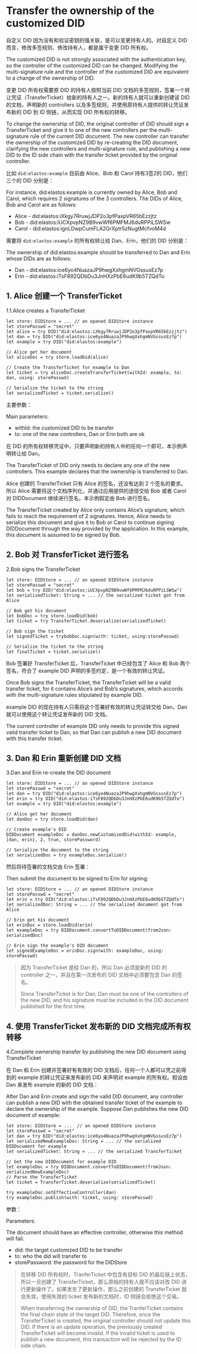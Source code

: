 # Transfer the ownership of the customized DID

自定义 DID 因为没有和验证密钥的强关联，是可以变更持有人的。对自定义 DID 而言，修改多签规则、修改持有人，都是属于变更 DID 所有权。

The customized DID is not strongly associated with the authentication key, so the controller of the customized DID can be changed. Modifying the multi-signature rule and the controller of the customized DID are equivalent to a change of the ownership of DID.

变更 DID 所有权需要原 DID 的持有人按照当前 DID 文档的多签规则，签署一个转让凭证（TransferTicket）给新的持有人之一。新的持有人就可以重新创建该 DID 的文档，声明新的 controllers 以及多签规则，并使用原持有人提供的转让凭证发布新的 DID 到 ID 侧链，从而实现 DID 所有权的转移。

To change the ownership of DID, the original controller of DID should sign a TransferTicket and give it to one of the new controllers per the multi-signature rule of the current DID document. The new controller can transfer the ownership of the customized DID by re-creating the DID document, clarifying the new controllers and multi-signature rule, and publishing a new DID to the ID side chain with the transfer ticket provided by the original controller.

比如 `did:elastos:example` 目前由 Alice、Bob 和 Carol 持有3签2的 DID，他们三个的 DID 分别是：

For instance, did:elastos:example is currently owned by Alice, Bob and Carol, which requires 2 signatures of the 3 controllers. The DIDs of Alice, Bob and Carol are as follows:

* Alice - did:elastos:iXkgy7RruwjJDP2o3pfPaxpVR65bEzzjtz
* Bob - did:elastos:iUCXpvpNZ9B9vwWf6PMFMJ6duRPPiLSWSw
* Carol - did:elastos:ignLDwpCumFLA2GrXptr5zNugtMcfvoM4d

需要将 `did:elastos:example` 的所有权转让给 Dan、Erin，他们的 DID 分别是：

The ownership of did:elastos:example should be transferred to Dan and Erin whose DIDs are as follows:

* Dan - did:elastos:ice6yo4NuazaJP9hwgXxhgmNVGssusEz7p
* Erin - did:elastos:iTsF892QDbDu3JnHXzPbE6udK9b5TZQdTo

## 1. Alice 创建一个 TransferTicket

1.1.Alice creates a TransferTicket

```
let store: DIDStore = ... // an opened DIDStore instance
let storePasswd = "secret"
let alice = try DID("did:elastos:iXkgy7RruwjJDP2o3pfPaxpVR65bEzzjtz")
let dan = try DID("did:elastos:ice6yo4NuazaJP9hwgXxhgmNVGssusEz7p")
let example = try DID("did:elastos:example")

// Alice get her document
let aliceDoc = try store.loadDid(alice)

// Create the TransferTicket for example to Dan
let ticket = try aliceDoc.createTransferTicket(withId: example, to: dan, using: storePasswd)

// Serialize the ticket to the string
let serializedTicket = ticket.serialize()
```

主要参数：

Main parameters:

* withId: the customized DID to be transfer
* to: one of the new controllers, Dan or Erin both are ok

在 DID 的所有权转移凭证中，只要声明新的持有人中的任何一个即可，本示例声明转让给 Dan。

The TransferTicket of DID only needs to declare any one of the new controllers. This example declares that the ownership is transferred to Dan.

Alice 创建的 TransferTicket 只有 Alice 的签名，还没有达到 2 个签名的要求。所以 Alice 需要将这个文档序列化，并通过应用提供的途径交给 Bob 或者 Carol 对 DIDDocument 继续进行签名。本示例假定由 Bob 进行签名。

The TransferTicket created by Alice only contains Alice’s signature, which fails to reach the requirement of 2 signatures. Hence, Alice needs to serialize this document and give it to Bob or Carol to continue signing DIDDocument through the way provided by the application. In this example, this document is assumed to be signed by Bob.

## 2. Bob 对 TransferTicket 进行签名

2.Bob signs the TransferTicket

```
let store: DIDStore = ... // an opened DIDStore instance
let storePasswd = "secret"
let bob = try DID("did:elastos:iUCXpvpNZ9B9vwWf6PMFMJ6duRPPiLSWSw")
let serializedTicket: String = ... // the serialized ticket got from Alice

// Bob get his document
let bobDoc = try store.loadDid(bob)
let ticket = try TransferTicket.deserialize(serializedTicket)

// Bob sign the ticket
let signedTicket = trybobDoc.sign(with: ticket, using:storePasswd)

// Serialize the ticket to the string
let finalTicket = ticket.serialize()
```

Bob 签署好 TransferTicket 后，TransferTicket 中已经包含了 Alice 和 Bob 两个签名，符合了 example DID 声明的多签约定，是一个有效的转让凭证。

Once Bob signs the TransferTicket, the TransferTicket will be a valid transfer ticket, for it contains Alice’s and Bob’s signatures, which accords with the multi-signature rules stipulated by example DID.

example DID 的现在持有人只需将这个签署好有效的转让凭证转交给 Dan，Dan 就可以使用这个转让凭证发布新的 DID 文档。

The current controller of example DID only needs to provide this signed valid transfer ticket to Dan, so that Dan can publish a new DID document with this transfer ticket.

## 3. Dan 和 Erin 重新创建 DID 文档

3.Dan and Erin re-create the DID document

```
let store: DIDStore = ... // an opened DIDStore instance
let storePasswd = "secret"
let dan = try DID("did:elastos:ice6yo4NuazaJP9hwgXxhgmNVGssusEz7p")
let erin = try DID("did:elastos:iTsF892QDbDu3JnHXzPbE6udK9b5TZQdTo")
let example = try DID("did:elastos:example")

// Alice get her document
let danDoc = try store.loadDid(dan)

// Create example's DID
DIDDocument exampleDoc = danDoc.newCustomizedDid(withId: example, [dan, erin], 2, true, storePassword)

// Serialize the document to the string
let serializedDoc = try exampleDoc.serialize()
```

然后将待签署的文档交由 Erin 签署：

Then submit the document to be signed to Erin for signing:

```
let store: DIDStore = ... // an opened DIDStore instance
let storePasswd = "secret"
let erin = try DID("did:elastos:iTsF892QDbDu3JnHXzPbE6udK9b5TZQdTo")
let serializedDoc: String = ... // the serialized document got from Alice

// Erin get his document
let erinDoc = store.loadDid(erin)
let exampleDoc = try DIDDocument.convertToDIDDocument(fromJson: serializedDoc)

// Erin sign the example's DID document
let signedExampleDoc = erinDoc.sign(with: exampleDoc, using: storePasswd)
```

> 因为 TransferTicket 是给 Dan 的，所以 Dan 必须是新的 DID 的 controller 之一，并且在第一次发布的 DID 文档中必须要包含 Dan 的签名。
>
> Since TransferTicket is for Dan, Dan must be one of the controllers of the new DID, and his signature must be included in the DID document published for the first time.

## 4. 使用 TransferTicket 发布新的 DID 文档完成所有权转移

4.Complete ownership transfer by publishing the new DID document using TransferTicket

在 Dan 和 Erin 创建并签署好有有效的 DID 文档后，任何一个人都可以凭之前得到的 example 的转让凭证来发布新的 DID 来声明对 example 的所有权。假设由 Dan 来发布 example 的新的 DID 文档：

After Dan and Erin create and sign the valid DID document, any controller can publish a new DID with the obtained transfer ticket of the example to declare the ownership of the example. Suppose Dan publishes the new DID document of example:

```
let store: DIDStore = ...  // an opened DIDStore instance
let storePasswd = "secret"
let dan = try DID("did:elastos:ice6yo4NuazaJP9hwgXxhgmNVGssusEz7p")
let serializedNewExampleDoc: String = ... // the serialized DIDDocument for example
let serializedTicket: String = ... // the serialized TransferTicket

// Get the new DIDDocument for example DID
let exampleDoc = try DIDDocument.convertToDIDDocument(fromJson: serializedNewExampleDoc)
// Parse the TransferTicket
let ticket = TransferTicket.deserialize(serializedTicket)

try exampleDoc.setEffectiveController(dan)
try exampleDoc.publish(with: ticket, using: storePasswd)
```

参数：

Parameters:

The document should have an effective controller, otherwise this method will fail.

* did: the target customized DID to be transfer
* to: who the did will transfer to
* storePassword: the password for the DIDStore

> 在转移 DID 所有权时，TranferTicket 中包含有目标 DID 的最后链上状态，所以一旦创建了 TransferTicket，那么原始的持有人就不应该对改 DID 进行更新操作了。如果发生了更新操作，那么之前创建的 TransferTicket 就会失效，使用失效的 ticket 发布新的文档时，ID 侧链会拒绝这个交易。
>
> When transferring the ownership of DID, the TranferTicket contains the final chain state of the target DID. Therefore, once the TransferTicket is created, the original controller should not update this DID. If there is an update operation, the previously created TransferTicket will become invalid. If the invalid ticket is used to publish a new document, this transaction will be rejected by the ID side chain.

